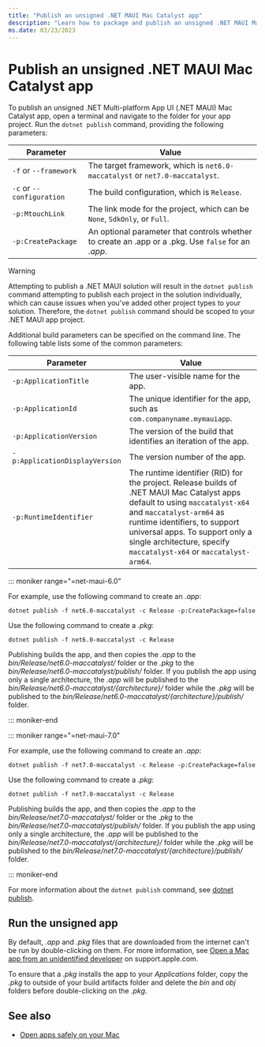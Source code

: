```yaml
---
title: "Publish an unsigned .NET MAUI Mac Catalyst app"
description: "Learn how to package and publish an unsigned .NET MAUI Mac Catalyst app."
ms.date: 03/23/2023
---
```


# Publish an unsigned .NET MAUI Mac Catalyst app

To publish an unsigned .NET Multi-platform App UI (.NET MAUI) Mac Catalyst app, open a terminal and navigate to the folder for your app project. Run the `dotnet publish` command, providing the following parameters:

| Parameter                    | Value                                                                                               |
|------------------------------|-----------------------------------------------------------------------------------------------------|
| `-f` or `--framework`        | The target framework, which is `net6.0-maccatalyst` or `net7.0-maccatalyst`.                        |
| `-c` or `--configuration`    | The build configuration, which is `Release`.                                                        |
| `-p:MtouchLink`              | The link mode for the project, which can be `None`, `SdkOnly`, or `Full`.                           |
| `-p:CreatePackage`           | An optional parameter that controls whether to create an .app or a .pkg. Use `false` for an *.app*. |

> [!WARNING]
> Attempting to publish a .NET MAUI solution will result in the `dotnet publish` command attempting to publish each project in the solution individually, which can cause issues when you've added other project types to your solution. Therefore, the `dotnet publish` command should be scoped to your .NET MAUI app project.

Additional build parameters can be specified on the command line. The following table lists some of the common parameters:

| Parameter                    | Value                                                                                           |
|------------------------------|-------------------------------------------------------------------------------------------------|
| `-p:ApplicationTitle` | The user-visible name for the app. |
| `-p:ApplicationId` | The unique identifier for the app, such as `com.companyname.mymauiapp`. |
| `-p:ApplicationVersion` | The version of the build that identifies an iteration of the app. |
| `-p:ApplicationDisplayVersion` | The version number of the app. |
| `-p:RuntimeIdentifier` | The runtime identifier (RID) for the project. Release builds of .NET MAUI Mac Catalyst apps default to using `maccatalyst-x64` and `maccatalyst-arm64` as runtime identifiers, to support universal apps. To support only a single architecture, specify `maccatalyst-x64` or `maccatalyst-arm64`. |

::: moniker range="=net-maui-6.0"

For example, use the following command to create an *.app*:

```dotnetcli
dotnet publish -f net6.0-maccatalyst -c Release -p:CreatePackage=false
```

Use the following command to create a *.pkg*:

```dotnetcli
dotnet publish -f net6.0-maccatalyst -c Release
```

Publishing builds the app, and then copies the *.app* to the *bin/Release/net6.0-maccatalyst/* folder or the *.pkg* to the *bin/Release/net6.0-maccatalyst/publish/* folder. If you publish the app using only a single architecture, the *.app* will be published to the *bin/Release/net6.0-maccatalyst/{architecture}/* folder while the *.pkg* will be published to the *bin/Release/net6.0-maccatalyst/{architecture}/publish/* folder.

::: moniker-end

::: moniker range="=net-maui-7.0"

For example, use the following command to create an *.app*:

```dotnetcli
dotnet publish -f net7.0-maccatalyst -c Release -p:CreatePackage=false
```

Use the following command to create a *.pkg*:

```dotnetcli
dotnet publish -f net7.0-maccatalyst -c Release
```

Publishing builds the app, and then copies the *.app* to the *bin/Release/net7.0-maccatalyst/* folder or the *.pkg* to the *bin/Release/net7.0-maccatalyst/publish/* folder. If you publish the app using only a single architecture, the *.app* will be published to the *bin/Release/net7.0-maccatalyst/{architecture}/* folder while the *.pkg* will be published to the *bin/Release/net7.0-maccatalyst/{architecture}/publish/* folder.

::: moniker-end

For more information about the `dotnet publish` command, see [dotnet publish](/dotnet/core/tools/dotnet-publish).

## Run the unsigned app

By default, *.app* and *.pkg* files that are downloaded from the internet can't be run by double-clicking on them. For more information, see [Open a Mac app from an unidentified developer](https://support.apple.com/en-gb/guide/mac-help/mh40616/mac) on support.apple.com.

To ensure that a *.pkg* installs the app to your *Applications* folder, copy the *.pkg* to outside of your build artifacts folder and delete the *bin* and *obj* folders before double-clicking on the *.pkg*.

## See also

- [Open apps safely on your Mac](https://support.apple.com/en-gb/HT202491)
